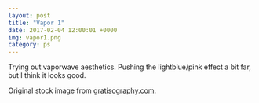 ```yaml
---
layout: post
title: "Vapor 1"
date: 2017-02-04 12:00:01 +0000
img: vapor1.png
category: ps
---
```


Trying out vaporwave aesthetics. Pushing the lightblue/pink effect a bit far, but I think it looks good.

Original stock image from [gratisography.com](https://gratisography.com/).